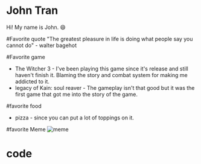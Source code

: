 # John Tran

Hi! My name is John.
:smile:

#Favorite quote
"The greatest pleasure in life is doing what people say you cannot do" - walter bagehot

#Favorite game
* The Witcher 3 - I've been playing this game since it's release and still haven't finish it. Blaming the story and combat system for making me addicted to it.
* legacy of Kain: soul reaver - The gameplay isn't that good but it was the first game that got me into the story of the game.

#favorite food
* pizza - since you can put a lot of toppings on it.


#favorite Meme
![meme](https://cloud.githubusercontent.com/assets/11617321/9674722/861840c4-5282-11e5-9b53-b954901ca57e.jpg)
# code
